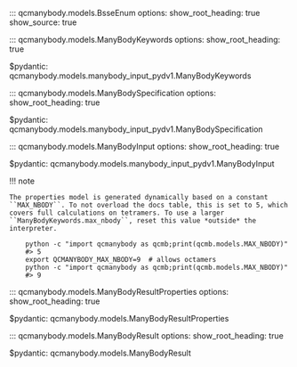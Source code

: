 
<!-- ====  Inputs  ================================================================= -->

::: qcmanybody.models.BsseEnum
    options:
        show_root_heading: true
        show_source: true


::: qcmanybody.models.ManyBodyKeywords
    options:
        show_root_heading: true

$pydantic: qcmanybody.models.manybody_input_pydv1.ManyBodyKeywords


::: qcmanybody.models.ManyBodySpecification
    options:
        show_root_heading: true

$pydantic: qcmanybody.models.manybody_input_pydv1.ManyBodySpecification


::: qcmanybody.models.ManyBodyInput
    options:
        show_root_heading: true

$pydantic: qcmanybody.models.manybody_input_pydv1.ManyBodyInput


<!-- ====  Protocols  ============================================================== -->

<!--
::: qcmanybody.models.manybody_pydv1.ManyBodyProtocolEnum


::: qcmanybody.models.manybody_input_pydv1.ManyBodyProtocols
    options:
        show_root_heading: true

$pydantic: qcmanybody.models.manybody_input_pydv1.ManyBodyProtocols
-->


<!-- ====  Properties/Outputs  ===================================================== -->

!!! note

    The properties model is generated dynamically based on a constant
    ``MAX_NBODY``. To not overload the docs table, this is set to 5, which
    covers full calculations on tetramers. To use a larger
    ``ManyBodyKeywords.max_nbody``, reset this value *outside* the interpreter.

        python -c "import qcmanybody as qcmb;print(qcmb.models.MAX_NBODY)"
        #> 5
        export QCMANYBODY_MAX_NBODY=9  # allows octamers
        python -c "import qcmanybody as qcmb;print(qcmb.models.MAX_NBODY)"
        #> 9


::: qcmanybody.models.ManyBodyResultProperties
    options:
        show_root_heading: true

$pydantic: qcmanybody.models.ManyBodyResultProperties


::: qcmanybody.models.ManyBodyResult
    options:
        show_root_heading: true

$pydantic: qcmanybody.models.ManyBodyResult


<!-- ====  Misc.  ================================================================== -->

<!-- $pydantic: qcmanybody.models.manybody_pydv1.AtomicSpecification -->
<!--
AtomicSpecification
ResultsBase
SuccessfulResultBase
-->

<!--
    options:
        merge_init_into_class: false
        group_by_category: false
        # explicit members list so we can set order and include `__init__` easily
        members:
          - __init__
          - molecule
          - model_config
          - model_computed_fields
          - model_extra
          - model_fields
          - model_fields_set
          - model_construct
          - model_copy
          - model_dump
          - model_dump_json
          - model_json_schema
          - model_parametrized_name
          - model_post_init
          - model_rebuild
          - model_validate
          - model_validate_json
          - copy
-->
